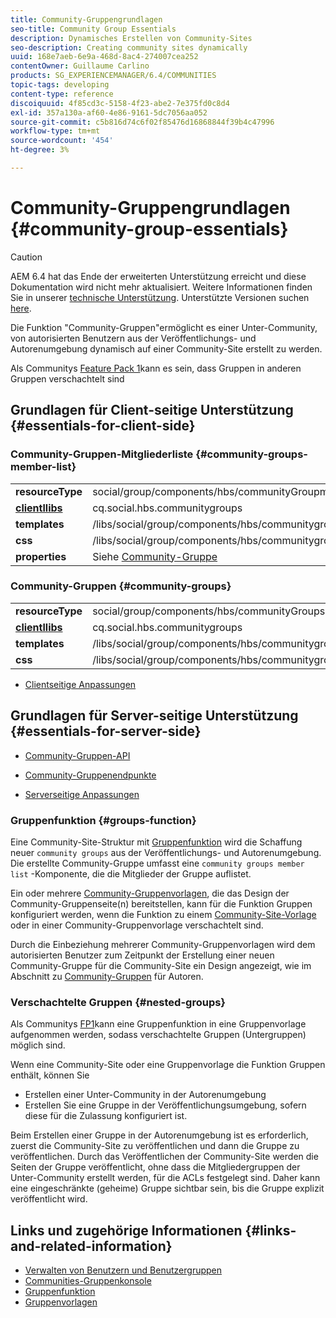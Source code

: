 ```yaml
---
title: Community-Gruppengrundlagen
seo-title: Community Group Essentials
description: Dynamisches Erstellen von Community-Sites
seo-description: Creating community sites dynamically
uuid: 168e7aeb-6e9a-468d-8ac4-274007cea252
contentOwner: Guillaume Carlino
products: SG_EXPERIENCEMANAGER/6.4/COMMUNITIES
topic-tags: developing
content-type: reference
discoiquuid: 4f85cd3c-5158-4f23-abe2-7e375fd0c8d4
exl-id: 357a130a-af60-4e86-9161-5dc7056aa052
source-git-commit: c5b816d74c6f02f85476d16868844f39b4c47996
workflow-type: tm+mt
source-wordcount: '454'
ht-degree: 3%

---
```


# Community-Gruppengrundlagen {#community-group-essentials}

>[!CAUTION]
>
>AEM 6.4 hat das Ende der erweiterten Unterstützung erreicht und diese Dokumentation wird nicht mehr aktualisiert. Weitere Informationen finden Sie in unserer [technische Unterstützung](https://helpx.adobe.com/de/support/programs/eol-matrix.html). Unterstützte Versionen suchen [here](https://experienceleague.adobe.com/docs/?lang=de).

Die Funktion &quot;Community-Gruppen&quot;ermöglicht es einer Unter-Community, von autorisierten Benutzern aus der Veröffentlichungs- und Autorenumgebung dynamisch auf einer Community-Site erstellt zu werden.

Als Communitys [Feature Pack 1](deploy-communities.md#latestfeaturepack)kann es sein, dass Gruppen in anderen Gruppen verschachtelt sind

## Grundlagen für Client-seitige Unterstützung {#essentials-for-client-side}

### Community-Gruppen-Mitgliederliste {#community-groups-member-list}

<table> 
 <tbody>
  <tr>
   <td> <strong>resourceType</strong></td> 
   <td>social/group/components/hbs/communityGroupmemberList</td> 
  </tr>
  <tr>
   <td> <a href="clientlibs.md"><strong>clientllibs</strong></a></td> 
   <td>cq.social.hbs.communitygroups</td> 
  </tr>
  <tr>
   <td> <strong>templates</strong></td> 
   <td> /libs/social/group/components/hbs/communitygroupmemberlist/communitygroupmemberlist.hbs<br /> </td> 
  </tr>
  <tr>
   <td> <strong>css</strong></td> 
   <td> /libs/social/group/components/hbs/communitygroupmemberlist/clientlibs/memberList.css</td> 
  </tr>
  <tr>
   <td><strong>properties</strong></td> 
   <td>Siehe <a href="creating-groups.md">Community-Gruppe</a></td> 
  </tr>
 </tbody>
</table>

### Community-Gruppen {#community-groups}

<table> 
 <tbody>
  <tr>
   <td> <strong>resourceType</strong></td> 
   <td>social/group/components/hbs/communityGroups</td> 
  </tr>
  <tr>
   <td> <a href="clientlibs.md"><strong>clientllibs</strong></a></td> 
   <td>cq.social.hbs.communitygroups</td> 
  </tr>
  <tr>
   <td> <strong>templates</strong></td> 
   <td> /libs/social/group/components/hbs/communitygroups/communitygroups.hbs<br /> </td> 
  </tr>
  <tr>
   <td> <strong>css</strong></td> 
   <td> /libs/social/group/components/hbs/communitygroupmemberlist/clientlibs/communitygroups.css</td> 
  </tr>
 </tbody>
</table>

* [Clientseitige Anpassungen](client-customize.md)

## Grundlagen für Server-seitige Unterstützung {#essentials-for-server-side}

* [Community-Gruppen-API](https://helpx.adobe.com/experience-manager/6-4/sites/developing/using/reference-materials/javadoc/com/adobe/cq/social/group/client/api/package-summary.html)

* [Community-Gruppenendpunkte](https://helpx.adobe.com/experience-manager/6-4/sites/developing/using/reference-materials/javadoc/com/adobe/cq/social/group/client/endpoints/package-summary.html)

* [Serverseitige Anpassungen](server-customize.md)

### Gruppenfunktion {#groups-function}

Eine Community-Site-Struktur mit [Gruppenfunktion](functions.md#groups-function) wird die Schaffung neuer `community groups` aus der Veröffentlichungs- und Autorenumgebung. Die erstellte Community-Gruppe umfasst eine `community groups member list` -Komponente, die die Mitglieder der Gruppe auflistet.

Ein oder mehrere [Community-Gruppenvorlagen](tools-groups.md), die das Design der Community-Gruppenseite(n) bereitstellen, kann für die Funktion Gruppen konfiguriert werden, wenn die Funktion zu einem [Community-Site-Vorlage](sites.md) oder in einer Community-Gruppenvorlage verschachtelt sind.

Durch die Einbeziehung mehrerer Community-Gruppenvorlagen wird dem autorisierten Benutzer zum Zeitpunkt der Erstellung einer neuen Community-Gruppe für die Community-Site ein Design angezeigt, wie im Abschnitt zu [Community-Gruppen](creating-groups.md) für Autoren.

### Verschachtelte Gruppen {#nested-groups}

Als Communitys [FP1](deploy-communities.md#latestfeaturepack)kann eine Gruppenfunktion in eine Gruppenvorlage aufgenommen werden, sodass verschachtelte Gruppen (Untergruppen) möglich sind.

Wenn eine Community-Site oder eine Gruppenvorlage die Funktion Gruppen enthält, können Sie

* Erstellen einer Unter-Community in der Autorenumgebung
* Erstellen Sie eine Gruppe in der Veröffentlichungsumgebung, sofern diese für die Zulassung konfiguriert ist.

Beim Erstellen einer Gruppe in der Autorenumgebung ist es erforderlich, zuerst die Community-Site zu veröffentlichen und dann die Gruppe zu veröffentlichen. Durch das Veröffentlichen der Community-Site werden die Seiten der Gruppe veröffentlicht, ohne dass die Mitgliedergruppen der Unter-Community erstellt werden, für die ACLs festgelegt sind. Daher kann eine eingeschränkte (geheime) Gruppe sichtbar sein, bis die Gruppe explizit veröffentlicht wird.

## Links und zugehörige Informationen {#links-and-related-information}

* [Verwalten von Benutzern und Benutzergruppen](users.md)
* [Communities-Gruppenkonsole](groups.md)
* [Gruppenfunktion](functions.md#groups-function)
* [Gruppenvorlagen](tools-groups.md)
